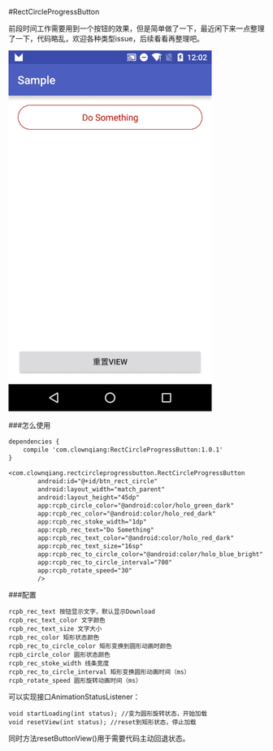 #RectCircleProgressButton


前段时间工作需要用到一个按钮的效果，但是简单做了一下，最近闲下来一点整理了一下，代码略乱，欢迎各种类型issue，后续看看再整理吧。

<img src="./screenshot/android.gif" width="400">

###怎么使用
```
dependencies {
    compile 'com.clownqiang:RectCircleProgressButton:1.0.1'
}
```

```
<com.clownqiang.rectcircleprogressbutton.RectCircleProgressButton
        android:id="@+id/btn_rect_circle"
        android:layout_width="match_parent"
        android:layout_height="45dp"
        app:rcpb_circle_color="@android:color/holo_green_dark"
        app:rcpb_rec_color="@android:color/holo_red_dark"
        app:rcpb_rec_stoke_width="1dp"
        app:rcpb_rec_text="Do Something"
        app:rcpb_rec_text_color="@android:color/holo_red_dark"
        app:rcpb_rec_text_size="16sp"
        app:rcpb_rec_to_circle_color="@android:color/holo_blue_bright"
        app:rcpb_rec_to_circle_interval="700"
        app:rcpb_rotate_speed="30"
        />
```

###配置
```
rcpb_rec_text 按钮显示文字，默认显示Download
rcpb_rec_text_color 文字颜色
rcpb_rec_text_size 文字大小
rcpb_rec_color 矩形状态颜色
rcpb_rec_to_circle_color 矩形变换到圆形动画时颜色
rcpb_circle_color 圆形状态颜色
rcpb_rec_stoke_width 线条宽度
rcpb_rec_to_circle_interval 矩形变换圆形动画时间（ms）
rcpb_rotate_speed 圆形旋转动画时间（ms）
```

可以实现接口AnimationStatusListener：

```
void startLoading(int status); //变为圆形旋转状态，开始加载
void resetView(int status); //reset到矩形状态，停止加载
```

同时方法resetButtonView()用于需要代码主动回退状态。